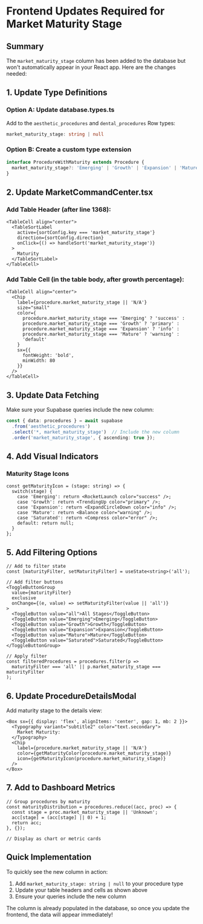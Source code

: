 # Frontend Updates Required for Market Maturity Stage

## Summary
The `market_maturity_stage` column has been added to the database but won't automatically appear in your React app. Here are the changes needed:

## 1. Update Type Definitions

### Option A: Update database.types.ts
Add to the `aesthetic_procedures` and `dental_procedures` Row types:
```typescript
market_maturity_stage: string | null
```

### Option B: Create a custom type extension
```typescript
interface ProcedureWithMaturity extends Procedure {
  market_maturity_stage?: 'Emerging' | 'Growth' | 'Expansion' | 'Mature' | 'Saturated' | null;
}
```

## 2. Update MarketCommandCenter.tsx

### Add Table Header (after line 1368):
```tsx
<TableCell align="center">
  <TableSortLabel
    active={sortConfig.key === 'market_maturity_stage'}
    direction={sortConfig.direction}
    onClick={() => handleSort('market_maturity_stage')}
  >
    Maturity
  </TableSortLabel>
</TableCell>
```

### Add Table Cell (in the table body, after growth percentage):
```tsx
<TableCell align="center">
  <Chip
    label={procedure.market_maturity_stage || 'N/A'}
    size="small"
    color={
      procedure.market_maturity_stage === 'Emerging' ? 'success' :
      procedure.market_maturity_stage === 'Growth' ? 'primary' :
      procedure.market_maturity_stage === 'Expansion' ? 'info' :
      procedure.market_maturity_stage === 'Mature' ? 'warning' :
      'default'
    }
    sx={{
      fontWeight: 'bold',
      minWidth: 80
    }}
  />
</TableCell>
```

## 3. Update Data Fetching

Make sure your Supabase queries include the new column:

```typescript
const { data: procedures } = await supabase
  .from('aesthetic_procedures')
  .select('*, market_maturity_stage')  // Include the new column
  .order('market_maturity_stage', { ascending: true });
```

## 4. Add Visual Indicators

### Maturity Stage Icons
```tsx
const getMaturityIcon = (stage: string) => {
  switch(stage) {
    case 'Emerging': return <RocketLaunch color="success" />;
    case 'Growth': return <TrendingUp color="primary" />;
    case 'Expansion': return <ExpandCircleDown color="info" />;
    case 'Mature': return <Balance color="warning" />;
    case 'Saturated': return <Compress color="error" />;
    default: return null;
  }
};
```

## 5. Add Filtering Options

```tsx
// Add to filter state
const [maturityFilter, setMaturityFilter] = useState<string>('all');

// Add filter buttons
<ToggleButtonGroup
  value={maturityFilter}
  exclusive
  onChange={(e, value) => setMaturityFilter(value || 'all')}
>
  <ToggleButton value="all">All Stages</ToggleButton>
  <ToggleButton value="Emerging">Emerging</ToggleButton>
  <ToggleButton value="Growth">Growth</ToggleButton>
  <ToggleButton value="Expansion">Expansion</ToggleButton>
  <ToggleButton value="Mature">Mature</ToggleButton>
  <ToggleButton value="Saturated">Saturated</ToggleButton>
</ToggleButtonGroup>

// Apply filter
const filteredProcedures = procedures.filter(p => 
  maturityFilter === 'all' || p.market_maturity_stage === maturityFilter
);
```

## 6. Update ProcedureDetailsModal

Add maturity stage to the details view:

```tsx
<Box sx={{ display: 'flex', alignItems: 'center', gap: 1, mb: 2 }}>
  <Typography variant="subtitle2" color="text.secondary">
    Market Maturity:
  </Typography>
  <Chip
    label={procedure.market_maturity_stage || 'N/A'}
    color={getMaturityColor(procedure.market_maturity_stage)}
    icon={getMaturityIcon(procedure.market_maturity_stage)}
  />
</Box>
```

## 7. Add to Dashboard Metrics

```tsx
// Group procedures by maturity
const maturityDistribution = procedures.reduce((acc, proc) => {
  const stage = proc.market_maturity_stage || 'Unknown';
  acc[stage] = (acc[stage] || 0) + 1;
  return acc;
}, {});

// Display as chart or metric cards
```

## Quick Implementation

To quickly see the new column in action:

1. Add `market_maturity_stage: string | null` to your procedure type
2. Update your table headers and cells as shown above
3. Ensure your queries include the new column

The column is already populated in the database, so once you update the frontend, the data will appear immediately!